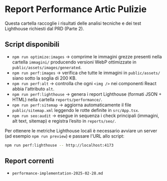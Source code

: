 # Report Performance Artic Pulizie

Questa cartella raccoglie i risultati delle analisi tecniche e dei test Lighthouse richiesti dal PRD (Parte 2).

## Script disponibili

- `npm run optimize:images` &rarr; comprime le immagini grezze presenti nella cartella `immagini/` producendo versioni WebP ottimizzate in `public/assets/images/generated`.
- `npm run perf:images` &rarr; verifica che tutte le immagini in `public/assets/` siano sotto la soglia di 200 KB.
- `npm run perf:alt` &rarr; controlla che ogni `<img />` nei componenti React abbia l'attributo `alt`.
- `npm run perf:lighthouse` &rarr; genera i report Lighthouse (formati JSON + HTML) nella cartella `reports/performance/`.
- `npm run perf:sitemap` &rarr; aggiorna automaticamente il file `public/sitemap.xml` leggendo le rotte definite in `src/App.tsx`.
- `npm run seo:audit` &rarr; esegue in sequenza i check principali (immagini, alt text, sitemap) e registra l’esito in `reports/seo/`.

Per ottenere le metriche Lighthouse locali è necessario avviare un server (ad esempio `npm run preview`) e passare l'URL allo script:

```bash
npm run perf:lighthouse -- http://localhost:4173
```

## Report correnti

- `performance-implementation-2025-02-28.md`

